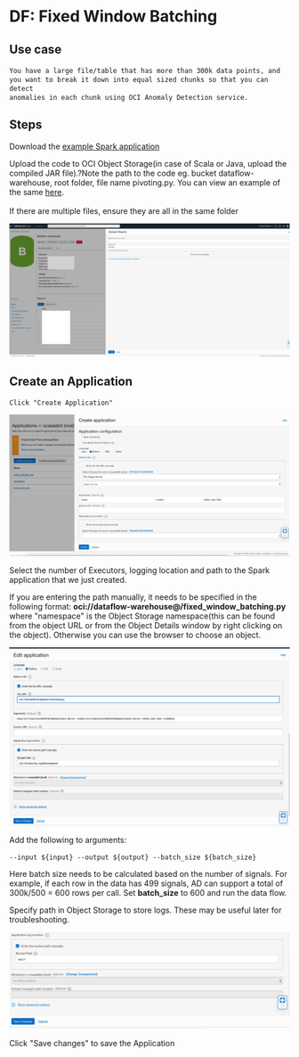 # DF: Fixed Window Batching

## Use case

```
You have a large file/table that has more than 300k data points, and you want to break it down into equal sized chunks so that you can detect
anomalies in each chunk using OCI Anomaly Detection service.
```
## Steps


Download the [example Spark application](./example_code/fixed_window_batching.py)

Upload the code to OCI Object Storage(in case of Scala or Java, upload the compiled JAR file).?Note the path to the code eg. bucket dataflow-
warehouse, root folder, file name pivoting.py. You can view an example of the same [here](./example_code/fixed_window_batching.py). 
<br>
<br>
If there are multiple files, ensure they are all in the same folder

![image info](./utils/upload_object.png)
## Create an Application

```
Click "Create Application"
```

![image info](./utils/FBW2.png)


Select the number of Executors, logging location and path to the Spark application that we just created. 

If you are entering the path manually, it needs to be specified in the following format:
**oci://dataflow-warehouse@<namespace>/fixed_window_batching.py** where "namespace" is the Object Storage
namespace(this can be found from the object URL or from the Object Details window by right clicking on the object).
Otherwise you can use the browser to choose an object.

![image info](./utils/FBW3.png)

Add the following to arguments:
```
--input ${input} --output ${output} --batch_size ${batch_size}
```
Here batch size needs to be calculated based on the number of signals. For example, if each row in the data has 499 signals, AD can support a total of
300k/500 = 600 rows per call. Set <b>batch_size</b> to 600 and run the data flow.

Specify path in Object Storage to store logs. These may be useful later for troubleshooting.

![image info](./utils/FBW4.png)

Click "Save changes" to save the Application


